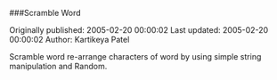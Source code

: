###Scramble Word

Originally published: 2005-02-20 00:00:02
Last updated: 2005-02-20 00:00:02
Author: Kartikeya Patel

Scramble word re-arrange characters of word by using simple string manipulation and Random.